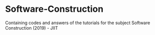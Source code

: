 # Software-Construction
Containing codes and answers of the tutorials for the subject Software Construction (2019) - JIIT
